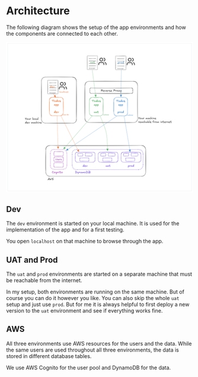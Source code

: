 # Architecture

The following diagram shows the setup of the app environments
and how the components are connected to each other.

<img src="images/architecture.png" alt="Architecture" width="800"/>

## Dev

The `dev` environment is started on your local machine. It is
used for the implementation of the app and for a first testing.

You open `localhost` on that machine to browse through the app.

## UAT and Prod

The `uat` and `prod` environments are started on a separate
machine that must be reachable from the internet.

In my setup, both environments are running on the same machine. But of
course you can do it however you like. You can also skip the whole
`uat` setup and just use `prod`. But for me it is always
helpful to first deploy a new version to the `uat` environment and see
if everything works fine.

## AWS

All three environments use AWS resources for the users and
the data. While the same users are used throughout all three
environments, the data is stored in different database tables.

We use AWS Cognito for the user pool and DynamoDB for the data.
